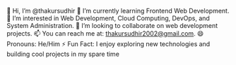 👋 Hi, I’m @thakursudhir
🌱 I’m currently learning Frontend Web Development.
👀 I’m interested in Web Development, Cloud Computing, DevOps, and System Administration.
💞️ I’m looking to collaborate on web development projects.
📫 You can reach me at: thakursudhir2002@gmail.com.
😄 Pronouns: He/Him
⚡ Fun Fact: I enjoy exploring new technologies and building cool projects in my spare time

<!---
thakursudhir/thakursudhir is a ✨ special ✨ repository because its `README.md` (this file) appears on your GitHub profile.
You can click the Preview link to take a look at your changes.
--->
